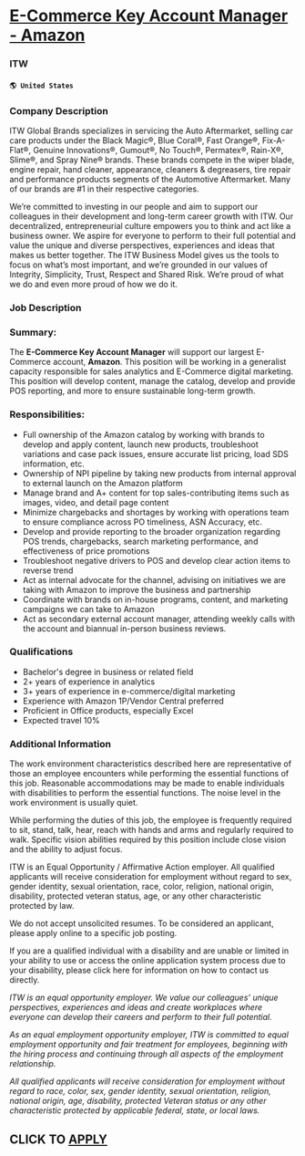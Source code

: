 # [E-Commerce Key Account Manager - Amazon](https://www.remotewlb.com/apply/e-commerce-key-account-manager-amazon)  
### ITW  
#### `🌎 United States`  

### Company Description

ITW Global Brands specializes in servicing the Auto Aftermarket, selling car care products under the Black Magic®, Blue Coral®, Fast Orange®, Fix-A-Flat®, Genuine Innovations®, Gumout®, No Touch®, Permatex®, Rain-X®, Slime®, and Spray Nine® brands. These brands compete in the wiper blade, engine repair, hand cleaner, appearance, cleaners & degreasers, tire repair and performance products segments of the Automotive Aftermarket. Many of our brands are #1 in their respective categories.

We’re committed to investing in our people and aim to support our colleagues in their development and long-term career growth with ITW. Our decentralized, entrepreneurial culture empowers you to think and act like a business owner. We aspire for everyone to perform to their full potential and value the unique and diverse perspectives, experiences and ideas that makes us better together. The ITW Business Model gives us the tools to focus on what’s most important, and we’re grounded in our values of Integrity, Simplicity, Trust, Respect and Shared Risk. We’re proud of what we do and even more proud of how we do it.

### Job Description

### Summary:

The **E-Commerce Key Account Manager** will support our largest E-Commerce account, **Amazon**. This position will be working in a generalist capacity responsible for sales analytics and E-Commerce digital marketing. This position will develop content, manage the catalog, develop and provide POS reporting, and more to ensure sustainable long-term growth.

### Responsibilities:

  * Full ownership of the Amazon catalog by working with brands to develop and apply content, launch new products, troubleshoot variations and case pack issues, ensure accurate list pricing, load SDS information, etc.
  * Ownership of NPI pipeline by taking new products from internal approval to external launch on the Amazon platform
  * Manage brand and A+ content for top sales-contributing items such as images, video, and detail page content
  * Minimize chargebacks and shortages by working with operations team to ensure compliance across PO timeliness, ASN Accuracy, etc.
  * Develop and provide reporting to the broader organization regarding POS trends, chargebacks, search marketing performance, and effectiveness of price promotions
  * Troubleshoot negative drivers to POS and develop clear action items to reverse trend
  * Act as internal advocate for the channel, advising on initiatives we are taking with Amazon to improve the business and partnership
  * Coordinate with brands on in-house programs, content, and marketing campaigns we can take to Amazon
  * Act as secondary external account manager, attending weekly calls with the account and biannual in-person business reviews.

### Qualifications

  * Bachelor's degree in business or related field 
  * 2+ years of experience in analytics
  * 3+ years of experience in e-commerce/digital marketing
  * Experience with Amazon 1P/Vendor Central preferred 
  * Proficient in Office products, especially Excel
  * Expected travel 10% 

### Additional Information

The work environment characteristics described here are representative of those an employee encounters while performing the essential functions of this job. Reasonable accommodations may be made to enable individuals with disabilities to perform the essential functions. The noise level in the work environment is usually quiet.

While performing the duties of this job, the employee is frequently required to sit, stand, talk, hear, reach with hands and arms and regularly required to walk. Specific vision abilities required by this position include close vision and the ability to adjust focus.

ITW is an Equal Opportunity / Affirmative Action employer. All qualified applicants will receive consideration for employment without regard to sex, gender identity, sexual orientation, race, color, religion, national origin, disability, protected veteran status, age, or any other characteristic protected by law.

We do not accept unsolicited resumes. To be considered an applicant, please apply online to a specific job posting.

If you are a qualified individual with a disability and are unable or limited in your ability to use or access the online application system process due to your disability, please click here for information on how to contact us directly.

 _ITW is an equal opportunity employer. We value our colleagues’ unique perspectives, experiences and ideas and create workplaces where everyone can develop their careers and perform to their full potential._

 _As an equal employment opportunity employer, ITW is committed to equal employment opportunity and fair treatment for employees, beginning with the hiring process and continuing through all aspects of the employment relationship._

 _All qualified applicants will receive consideration for employment without regard to race, color, sex, gender identity, sexual orientation, religion, national origin, age, disability, protected Veteran status or any other characteristic protected by applicable federal, state, or local laws._

  
## CLICK TO [APPLY](https://www.remotewlb.com/apply/e-commerce-key-account-manager-amazon)


